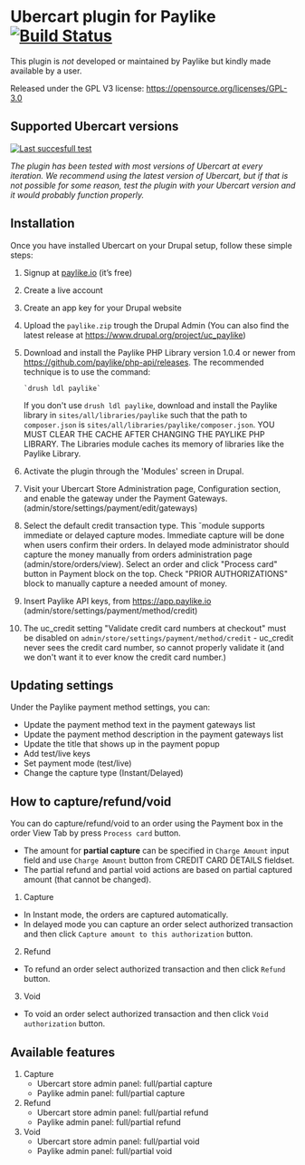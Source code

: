 # Ubercart plugin for Paylike [![Build Status](https://travis-ci.org/paylike/plugin-ubercart-7.x.svg?branch=master)](https://travis-ci.org/paylike/plugin-ubercart-7.x)

This plugin is *not* developed or maintained by Paylike but kindly made
available by a user.

Released under the GPL V3 license: https://opensource.org/licenses/GPL-3.0

## Supported Ubercart versions

[![Last succesfull test](https://log.derikon.ro/api/v1/log/read?tag=ubercart7&view=svg&label=Ubercart&key=ecommerce&background=e09e03)](https://log.derikon.ro/api/v1/log/read?tag=ubercart7&view=html)

*The plugin has been tested with most versions of Ubercart at every iteration. We recommend using the latest version of Ubercart, but if that is not possible for some reason, test the plugin with your Ubercart version and it would probably function properly.*

## Installation

Once you have installed Ubercart on your Drupal setup, follow these simple steps:
1. Signup at [paylike.io](https://paylike.io) (it’s free)
1. Create a live account
1. Create an app key for your Drupal website
1. Upload the ```paylike.zip``` trough the Drupal Admin (You can also find the latest release at https://www.drupal.org/project/uc_paylike)
1. Download and install the Paylike PHP Library version 1.0.4 or newer
       from https://github.com/paylike/php-api/releases. The recommended technique is
       to use the command:

       `drush ldl paylike`
    If you don't use `drush ldl paylike`, download and install the Paylike library in
       `sites/all/libraries/paylike` such that the path to `composer.json`
       is `sites/all/libraries/paylike/composer.json`. YOU MUST CLEAR THE CACHE AFTER
       CHANGING THE PAYLIKE PHP LIBRARY. The Libraries module caches its memory of
       libraries like the Paylike Library.
1. Activate the plugin through the 'Modules' screen in Drupal.
1.  Visit your Ubercart Store Administration page, Configuration
       section, and enable the gateway under the Payment Gateways.
       (admin/store/settings/payment/edit/gateways)
1. Select the default credit transaction type. This ˘module supports immediate
       or delayed capture modes. Immediate capture will be done when users confirm
       their orders. In delayed mode administrator should capture the money manually from
       orders administration page (admin/store/orders/view). Select an order and click
       "Process card" button in Payment block on the top. Check "PRIOR AUTHORIZATIONS"
       block to manually capture a needed amount of money.
1. Insert Paylike API keys, from https://app.paylike.io
       (admin/store/settings/payment/method/credit)
1. The uc_credit setting "Validate credit card numbers at checkout" must be
    disabled on `admin/store/settings/payment/method/credit` - uc_credit never sees
    the credit card number, so cannot properly validate it (and we don't want it to
    ever know the credit card number.)

## Updating settings

Under the Paylike payment method settings, you can:
 * Update the payment method text in the payment gateways list
 * Update the payment method description in the payment gateways list
 * Update the title that shows up in the payment popup
 * Add test/live keys
 * Set payment mode (test/live)
 * Change the capture type (Instant/Delayed)

 ## How to capture/refund/void

You can do capture/refund/void to an order using the Payment box in the order View Tab by press `Process card` button.

- The amount for **partial capture** can be specified in `Charge Amount` input field and use `Charge Amount` button from CREDIT CARD DETAILS fieldset.
- The partial refund and partial void actions are based on partial captured amount (that cannot be changed).


 1. Capture
 * In Instant mode, the orders are captured automatically.
 * In delayed mode you can capture an order select authorized transaction and then click `Capture amount to this authorization` button.
 2. Refund
   * To refund an order select authorized transaction and then click `Refund` button.
 3. Void
   * To void an order select authorized transaction and then click `Void authorization` button.

## Available features

1. Capture
   * Ubercart store admin panel: full/partial capture
   * Paylike admin panel: full/partial capture
2. Refund
   * Ubercart store admin panel: full/partial refund
   * Paylike admin panel: full/partial refund
3. Void
   * Ubercart store admin panel: full/partial void
   * Paylike admin panel: full/partial void